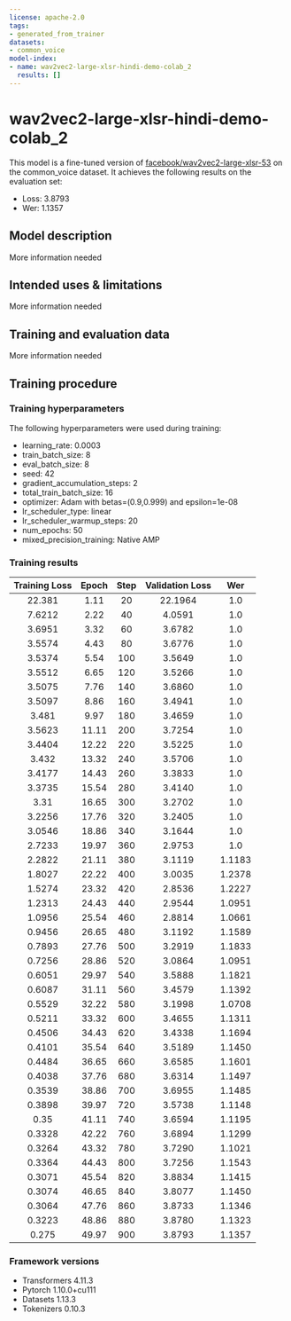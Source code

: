 ```yaml
---
license: apache-2.0
tags:
- generated_from_trainer
datasets:
- common_voice
model-index:
- name: wav2vec2-large-xlsr-hindi-demo-colab_2
  results: []
---
```


<!-- This model card has been generated automatically according to the information the Trainer had access to. You
should probably proofread and complete it, then remove this comment. -->

# wav2vec2-large-xlsr-hindi-demo-colab_2

This model is a fine-tuned version of [facebook/wav2vec2-large-xlsr-53](https://huggingface.co/facebook/wav2vec2-large-xlsr-53) on the common_voice dataset.
It achieves the following results on the evaluation set:
- Loss: 3.8793
- Wer: 1.1357

## Model description

More information needed

## Intended uses & limitations

More information needed

## Training and evaluation data

More information needed

## Training procedure

### Training hyperparameters

The following hyperparameters were used during training:
- learning_rate: 0.0003
- train_batch_size: 8
- eval_batch_size: 8
- seed: 42
- gradient_accumulation_steps: 2
- total_train_batch_size: 16
- optimizer: Adam with betas=(0.9,0.999) and epsilon=1e-08
- lr_scheduler_type: linear
- lr_scheduler_warmup_steps: 20
- num_epochs: 50
- mixed_precision_training: Native AMP

### Training results

| Training Loss | Epoch | Step | Validation Loss | Wer    |
|:-------------:|:-----:|:----:|:---------------:|:------:|
| 22.381        | 1.11  | 20   | 22.1964         | 1.0    |
| 7.6212        | 2.22  | 40   | 4.0591          | 1.0    |
| 3.6951        | 3.32  | 60   | 3.6782          | 1.0    |
| 3.5574        | 4.43  | 80   | 3.6776          | 1.0    |
| 3.5374        | 5.54  | 100  | 3.5649          | 1.0    |
| 3.5512        | 6.65  | 120  | 3.5266          | 1.0    |
| 3.5075        | 7.76  | 140  | 3.6860          | 1.0    |
| 3.5097        | 8.86  | 160  | 3.4941          | 1.0    |
| 3.481         | 9.97  | 180  | 3.4659          | 1.0    |
| 3.5623        | 11.11 | 200  | 3.7254          | 1.0    |
| 3.4404        | 12.22 | 220  | 3.5225          | 1.0    |
| 3.432         | 13.32 | 240  | 3.5706          | 1.0    |
| 3.4177        | 14.43 | 260  | 3.3833          | 1.0    |
| 3.3735        | 15.54 | 280  | 3.4140          | 1.0    |
| 3.31          | 16.65 | 300  | 3.2702          | 1.0    |
| 3.2256        | 17.76 | 320  | 3.2405          | 1.0    |
| 3.0546        | 18.86 | 340  | 3.1644          | 1.0    |
| 2.7233        | 19.97 | 360  | 2.9753          | 1.0    |
| 2.2822        | 21.11 | 380  | 3.1119          | 1.1183 |
| 1.8027        | 22.22 | 400  | 3.0035          | 1.2378 |
| 1.5274        | 23.32 | 420  | 2.8536          | 1.2227 |
| 1.2313        | 24.43 | 440  | 2.9544          | 1.0951 |
| 1.0956        | 25.54 | 460  | 2.8814          | 1.0661 |
| 0.9456        | 26.65 | 480  | 3.1192          | 1.1589 |
| 0.7893        | 27.76 | 500  | 3.2919          | 1.1833 |
| 0.7256        | 28.86 | 520  | 3.0864          | 1.0951 |
| 0.6051        | 29.97 | 540  | 3.5888          | 1.1821 |
| 0.6087        | 31.11 | 560  | 3.4579          | 1.1392 |
| 0.5529        | 32.22 | 580  | 3.1998          | 1.0708 |
| 0.5211        | 33.32 | 600  | 3.4655          | 1.1311 |
| 0.4506        | 34.43 | 620  | 3.4338          | 1.1694 |
| 0.4101        | 35.54 | 640  | 3.5189          | 1.1450 |
| 0.4484        | 36.65 | 660  | 3.6585          | 1.1601 |
| 0.4038        | 37.76 | 680  | 3.6314          | 1.1497 |
| 0.3539        | 38.86 | 700  | 3.6955          | 1.1485 |
| 0.3898        | 39.97 | 720  | 3.5738          | 1.1148 |
| 0.35          | 41.11 | 740  | 3.6594          | 1.1195 |
| 0.3328        | 42.22 | 760  | 3.6894          | 1.1299 |
| 0.3264        | 43.32 | 780  | 3.7290          | 1.1021 |
| 0.3364        | 44.43 | 800  | 3.7256          | 1.1543 |
| 0.3071        | 45.54 | 820  | 3.8834          | 1.1415 |
| 0.3074        | 46.65 | 840  | 3.8077          | 1.1450 |
| 0.3064        | 47.76 | 860  | 3.8733          | 1.1346 |
| 0.3223        | 48.86 | 880  | 3.8780          | 1.1323 |
| 0.275         | 49.97 | 900  | 3.8793          | 1.1357 |


### Framework versions

- Transformers 4.11.3
- Pytorch 1.10.0+cu111
- Datasets 1.13.3
- Tokenizers 0.10.3
